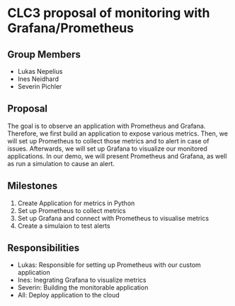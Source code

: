 # CLC3 proposal of monitoring with Grafana/Prometheus
## Group Members
* Lukas Nepelius
* Ines Neidhard
* Severin Pichler
## Proposal
The goal is to observe an application with Prometheus and Grafana. Therefore, we first build an application to expose various metrics. Then, we will set up Prometheus to collect those metrics and to alert in case of issues. Afterwards, we will set up Grafana to visualize our monitored applications. In our demo, we will present Prometheus and Grafana, as well as run a simulation to cause an alert. 
## Milestones
1) Create Application for metrics in Python
2) Set up Prometheus to collect metrics 
3) Set up Grafana and connect with Prometheus to visualise metrics 
4) Create a simulaion to test alerts
## Responsibilities
* Lukas: Responsible for setting up Prometheus with our custom application
* Ines: Inegrating Grafana to visualize metrics
* Severin: Building the monitorable application
* All: Deploy application to the cloud
